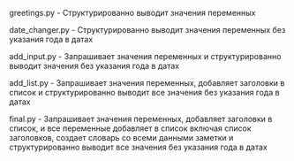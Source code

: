 greetings.py - Структурированно выводит значения переменных

date_changer.py - Структурированно выводит значения переменных без указания года в датах

add_input.py - Запрашивает значения переменных и структурированно выводит значения без указания года в датах

add_list.py - Запрашивает значения переменных, добавляет заголовки в список и структурированно выводит все значения без указания года в датах

final.py - Запрашивает значения переменных, добавляет заголовки в список, и все переменные добавляет в список включая список заголовков, cоздает словарь со всеми данными заметки и структурированно выводит все значения без указания года в датах
